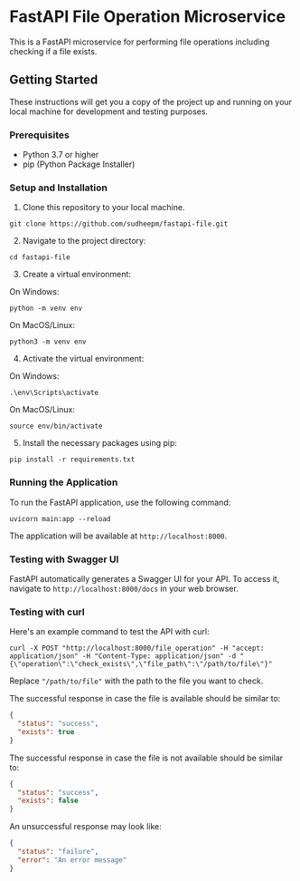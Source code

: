 # FastAPI File Operation Microservice

This is a FastAPI microservice for performing file operations including checking if a file exists.

## Getting Started

These instructions will get you a copy of the project up and running on your local machine for development and testing purposes.

### Prerequisites

- Python 3.7 or higher
- pip (Python Package Installer)

### Setup and Installation

1. Clone this repository to your local machine.

```shell
git clone https://github.com/sudheepm/fastapi-file.git
```

2. Navigate to the project directory:

```shell
cd fastapi-file
```

3. Create a virtual environment:

On Windows:

```shell
python -m venv env
```

On MacOS/Linux:

```shell
python3 -m venv env
```

4. Activate the virtual environment:

On Windows:

```shell
.\env\Scripts\activate
```

On MacOS/Linux:

```shell
source env/bin/activate
```

5. Install the necessary packages using pip:

```shell
pip install -r requirements.txt
```

### Running the Application

To run the FastAPI application, use the following command:

```shell
uvicorn main:app --reload
```

The application will be available at `http://localhost:8000`.



### Testing with Swagger UI

FastAPI automatically generates a Swagger UI for your API. To access it, navigate to `http://localhost:8000/docs` in your web browser.



### Testing with curl

Here's an example command to test the API with curl:

```shell
curl -X POST "http://localhost:8000/file_operation" -H "accept: application/json" -H "Content-Type: application/json" -d "{\"operation\":\"check_exists\",\"file_path\":\"/path/to/file\"}"
```

Replace `"/path/to/file"` with the path to the file you want to check.

The successful response in case the file is available  should be similar to:

```json
{
  "status": "success",
  "exists": true
}
```

The successful response in case the file is not available  should be similar to:

```json
{
  "status": "success",
  "exists": false
}
```

An unsuccessful response may look like:

```json
{
  "status": "failure",
  "error": "An error message"
}
```